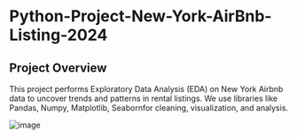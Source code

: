 # Python-Project-New-York-AirBnb-Listing-2024

## Project Overview
This project performs Exploratory Data Analysis (EDA) on New York Airbnb data to uncover trends and patterns in rental listings. We use libraries like Pandas, Numpy, Matplotlib, Seabornfor cleaning, visualization, and analysis.

![image](https://github.com/user-attachments/assets/61fafa28-2dfb-4d6e-a81d-f78575f33539)

